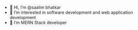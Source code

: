 - 👋 Hi, I’m @saalim bhatkar
- 👀 I’m interested in software development and web application development
- 🌱 I’m MERN Stack developer



<!---
saalim8291/saalim8291 is a ✨ special ✨ repository because its `README.md` (this file) appears on your GitHub profile.
You can click the Preview link to take a look at your changes.
--->
